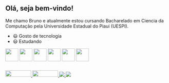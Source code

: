 ## Olá, seja bem-vindo!
Me chamo Bruno e atualmente estou cursando Bacharelado em Ciencia da Computação pela Universidade Estadual do Piaui (UESPI).

- 😃 Gosto de tecnologia
- 😃 Estudando

<div style="display: inline_block">
  <img align="center" height="40" width="40" src="https://cdn.jsdelivr.net/gh/devicons/devicon/icons/mongodb/mongodb-original.svg" />
  <img align="center" height="40" width="40" src="https://cdn.jsdelivr.net/gh/devicons/devicon/icons/bootstrap/bootstrap-plain.svg" />
  <img align="center" height="40" width="40" src="https://cdn.jsdelivr.net/gh/devicons/devicon/icons/css3/css3-original.svg" />
  <img align="center" height="40" width="40" src="https://cdn.jsdelivr.net/gh/devicons/devicon/icons/html5/html5-original.svg" />
  <img align="center" height="40" width="40" src="https://cdn.jsdelivr.net/gh/devicons/devicon/icons/javascript/javascript-original.svg" />
  <img align="center" height="40" width="40" src="https://cdn.jsdelivr.net/gh/devicons/devicon/icons/mysql/mysql-original.svg" />
</div>

##
  
<div>
  <a href="https://www.linkedin.com/in/brunnuscz/" alt="Linkedin">
    <img height="20" width="80" src="https://img.shields.io/badge/LinkedIn-0077B5?style=for-the-badge&logo=linkedin&logoColor=white" />
  </a>
  <a href="https://www.instagram.com/brunnuscz" alt="Instagram">
    <img height="20" width="80" src="https://img.shields.io/badge/-Instagram-DF0174?style=flat-square&labelColor=DF0174&logo=instagram&logoColor=white&link=https://www.instagram.com/brunnuscz/"/>
  </a>
  <a href="https://www.gmail.com/brunnuscz@gmail.com" alt="Gmail"> 
    <img src="https://img.shields.io/badge/Gmail-D14836?style=for-the-badge&logo=gmail&logoColor=white" />
  </a>
  <a href="htpps://www.twitter.com/brunnuscz" alt="Twitter">
    <img src="https://img.shields.io/badge/Twitter-1DA1F2?style=for-the-badge&logo=twitter&logoColor=white" />
</div>


